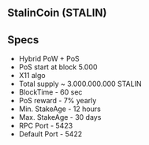 StalinCoin (STALIN)
-----------------

Specs
--------------

- Hybrid PoW + PoS
- PoS start at block 5.000
- X11 algo
- Total supply ~ 3.000.000.000 STALIN
- BlockTime - 60 sec
- PoS reward - 7% yearly
- Min. StakeAge - 12 hours
- Max. StakeAge - 30 days
- RPC Port - 5423
- Default Port - 5422


